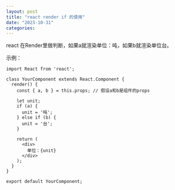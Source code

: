```yaml
---
layout: post
title: "react render if 的使用"
date: "2023-10-31"
categories: 
---
```

<p>react 在Render里做判断，如果a就渲染单位：吨，如果b就渲染单位台。</p>

<p>示例：</p>

<pre>
<code>import React from &#39;react&#39;;

class YourComponent extends React.Component {
  render() {
    const { a, b } = this.props; // 假设a和b是组件的props

    let unit;
    if (a) {
      unit = &#39;吨&#39;;
    } else if (b) {
      unit = &#39;台&#39;;
    }

    return (
      &lt;div&gt;
        单位：{unit}
      &lt;/div&gt;
    );
  }
}

export default YourComponent;</code></pre>

